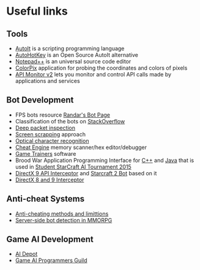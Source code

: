 # Useful links

## Tools

* [AutoIt](https://www.autoitscript.com/site/autoit) is a scripting programming language
* [AutoHotKey](http://ahkscript.org) is an Open Source AutoIt alternative
* [Notepad++](https://notepad-plus-plus.org) is an universal source code editor
* [ColorPix](https://www.colorschemer.com/colorpix_info.php) application for probing the coordinates and colors of pixels
* [API Monitor v2](http://www.rohitab.com/apimonitor) lets you monitor and control API calls made by applications and services

## Bot Development

* FPS bots resource [Randar's Bot Page](http://www.randars.com/bots)
* Classification of the bots on [StackOverflow](http://stackoverflow.com/questions/2741040/video-game-bots)
* [Deep packet inspection](https://en.wikipedia.org/wiki/Deep_packet_inspection)
* [Screen scrapping](https://en.wikipedia.org/wiki/Data_scraping#Screen_scraping) approach
* [Optical character recognition](https://en.wikipedia.org/wiki/Optical_character_recognition)
* [Cheat Engine](https://en.wikipedia.org/wiki/Cheat_Engine) memory scanner/hex editor/debugger
* [Game Trainers](https://en.wikipedia.org/wiki/Trainer_%28games%29) software
* Brood War Application Programming Interface for [C++](http://bwapi.github.io/) and [Java](http://bwmirror.jurenka.sk/) that is used in [Student StarCraft AI Tournament 2015](http://sscaitournament.com)
* [DirectX 9 API Interceptor](https://graphics.stanford.edu/~mdfisher/D3D9Interceptor.html) and [Starcraft 2 Bot](https://graphics.stanford.edu/~mdfisher/GameAIs.html) based on it
* [DirectX 8 and 9 Interceptor](http://www.codeguru.com/cpp/g-m/directx/directx8/article.php/c11453/Intercept-Calls-to-DirectX-with-a-Proxy-DLL.htm)

## Anti-cheat Systems
* [Anti-cheating methods and limittions](https://en.wikipedia.org/wiki/Cheating_in_online_games#Anti-cheating_methods_and_limitations)
* [Server-side bot detection in MMORPG](https://iseclab.org/papers/botdetection-article.pdf)

## Game AI Development
* [AI Depot](http://ai-depot.com/)
* [Game AI Programmers Guild](http://www.gameai.com/)
